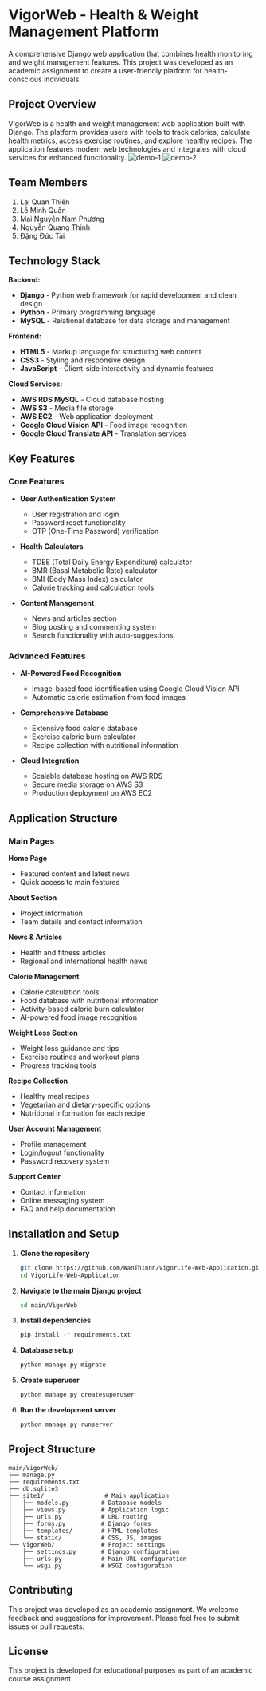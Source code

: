 # VigorWeb - Health & Weight Management Platform

A comprehensive Django web application that combines health monitoring and weight management features. This project was developed as an academic assignment to create a user-friendly platform for health-conscious individuals.

## Project Overview

VigorWeb is a health and weight management web application built with Django. The platform provides users with tools to track calories, calculate health metrics, access exercise routines, and explore healthy recipes. The application features modern web technologies and integrates with cloud services for enhanced functionality.
![đemo-1](https://github.com/user-attachments/assets/91ca8294-b48f-488b-b6ae-394f1cfa8ff9)
![demo-2](https://github.com/user-attachments/assets/d47608d1-cc2c-4792-84f5-9c1b58cb27f8)
## Team Members

1. Lại Quan Thiên
2. Lê Minh Quân  
3. Mai Nguyễn Nam Phương
4. Nguyễn Quang Thịnh
5. Đặng Đức Tài

## Technology Stack

**Backend:**
- **Django** - Python web framework for rapid development and clean design
- **Python** - Primary programming language
- **MySQL** - Relational database for data storage and management

**Frontend:**
- **HTML5** - Markup language for structuring web content
- **CSS3** - Styling and responsive design
- **JavaScript** - Client-side interactivity and dynamic features

**Cloud Services:**
- **AWS RDS MySQL** - Cloud database hosting
- **AWS S3** - Media file storage
- **AWS EC2** - Web application deployment
- **Google Cloud Vision API** - Food image recognition
- **Google Cloud Translate API** - Translation services

## Key Features

### Core Features
- **User Authentication System**
  - User registration and login
  - Password reset functionality
  - OTP (One-Time Password) verification
  
- **Health Calculators**
  - TDEE (Total Daily Energy Expenditure) calculator
  - BMR (Basal Metabolic Rate) calculator  
  - BMI (Body Mass Index) calculator
  - Calorie tracking and calculation tools

- **Content Management**
  - News and articles section
  - Blog posting and commenting system
  - Search functionality with auto-suggestions

### Advanced Features
- **AI-Powered Food Recognition**
  - Image-based food identification using Google Cloud Vision API
  - Automatic calorie estimation from food images
  
- **Comprehensive Database**
  - Extensive food calorie database
  - Exercise calorie burn calculator
  - Recipe collection with nutritional information

- **Cloud Integration**
  - Scalable database hosting on AWS RDS
  - Secure media storage on AWS S3
  - Production deployment on AWS EC2

## Application Structure

### Main Pages

**Home Page**
- Featured content and latest news
- Quick access to main features

**About Section**
- Project information
- Team details and contact information

**News & Articles**
- Health and fitness articles
- Regional and international health news

**Calorie Management**
- Calorie calculation tools
- Food database with nutritional information
- Activity-based calorie burn calculator
- AI-powered food image recognition

**Weight Loss Section**  
- Weight loss guidance and tips
- Exercise routines and workout plans
- Progress tracking tools

**Recipe Collection**
- Healthy meal recipes
- Vegetarian and dietary-specific options
- Nutritional information for each recipe

**User Account Management**
- Profile management
- Login/logout functionality
- Password recovery system

**Support Center**
- Contact information
- Online messaging system
- FAQ and help documentation

## Installation and Setup

1. **Clone the repository**
   ```bash
   git clone https://github.com/WanThinnn/VigorLife-Web-Application.git
   cd VigorLife-Web-Application
   ```

2. **Navigate to the main Django project**
   ```bash
   cd main/VigorWeb
   ```

3. **Install dependencies**
   ```bash
   pip install -r requirements.txt
   ```

4. **Database setup**
   ```bash
   python manage.py migrate
   ```

5. **Create superuser**
   ```bash
   python manage.py createsuperuser
   ```

6. **Run the development server**
   ```bash
   python manage.py runserver
   ```

## Project Structure

```
main/VigorWeb/
├── manage.py
├── requirements.txt
├── db.sqlite3
├── site1/                 # Main application
│   ├── models.py         # Database models
│   ├── views.py          # Application logic
│   ├── urls.py           # URL routing
│   ├── forms.py          # Django forms
│   ├── templates/        # HTML templates
│   └── static/           # CSS, JS, images
└── VigorWeb/             # Project settings
    ├── settings.py       # Django configuration
    ├── urls.py           # Main URL configuration
    └── wsgi.py           # WSGI configuration
```

## Contributing

This project was developed as an academic assignment. We welcome feedback and suggestions for improvement. Please feel free to submit issues or pull requests.

## License

This project is developed for educational purposes as part of an academic course assignment.

